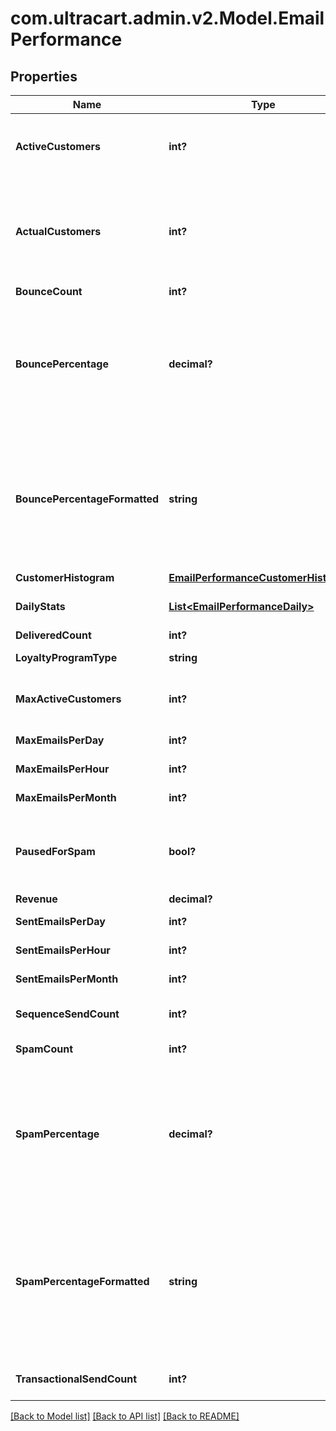 # com.ultracart.admin.v2.Model.EmailPerformance
## Properties

Name | Type | Description | Notes
------------ | ------------- | ------------- | -------------
**ActiveCustomers** | **int?** | Active customers.  The value will be -1 if calculation is pending. | [optional] 
**ActualCustomers** | **int?** | Actual customers that they have regardless of active state.  The value will be -1 if calculation is pending. | [optional] 
**BounceCount** | **int?** | Bounce count | [optional] 
**BouncePercentage** | **decimal?** | bounce percentage rate based upon our look back window.  This should be under five percent or the account will be paused for sending. | [optional] 
**BouncePercentageFormatted** | **string** | bounce percentage rate (formatted) based upon our look back window.  This should be under five percent or the account will be paused for sending. | [optional] 
**CustomerHistogram** | [**EmailPerformanceCustomerHistogram**](EmailPerformanceCustomerHistogram.md) |  | [optional] 
**DailyStats** | [**List&lt;EmailPerformanceDaily&gt;**](EmailPerformanceDaily.md) | Daily statistics used for charting | [optional] 
**DeliveredCount** | **int?** | Delivered count | [optional] 
**LoyaltyProgramType** | **string** | Loyalty Program Type | [optional] 
**MaxActiveCustomers** | **int?** | Maximum active customers allowed under their billing plan | [optional] 
**MaxEmailsPerDay** | **int?** | Max emails per day | [optional] 
**MaxEmailsPerHour** | **int?** | Max emails per hour | [optional] 
**MaxEmailsPerMonth** | **int?** | Max emails per month | [optional] 
**PausedForSpam** | **bool?** | True if campaign/flow emails are paused due to spam complaints. | [optional] 
**Revenue** | **decimal?** | Revenue | [optional] 
**SentEmailsPerDay** | **int?** | Sent emails last 24 hours | [optional] 
**SentEmailsPerHour** | **int?** | Sent emails last hour | [optional] 
**SentEmailsPerMonth** | **int?** | Sent emails last 31 days | [optional] 
**SequenceSendCount** | **int?** | Total sequence (campaign/flow) emails sent | [optional] 
**SpamCount** | **int?** | Spam complaints | [optional] 
**SpamPercentage** | **decimal?** | Spam percentage rate based upon our look back window.  This should be under one half a percent or the account will be paused for sending. | [optional] 
**SpamPercentageFormatted** | **string** | Spam percentage rate (formatted) based upon our look back window.  This should be under one half a percent or the account will be paused for sending. | [optional] 
**TransactionalSendCount** | **int?** | Total transactions emails sent | [optional] 


[[Back to Model list]](../README.md#documentation-for-models) [[Back to API list]](../README.md#documentation-for-api-endpoints) [[Back to README]](../README.md)

